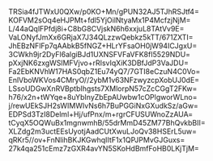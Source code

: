 TRSia4fJTWxU0QXw/p0KO+Mn/gPUN32AJ5TJhRSJtf4=
KOFVM2sOq4eHJPMt+fdl5YjOilNtyaMx1P4McfzjNjM=
L/44aQqlFPfdj8i+C8bG8CVjskN6h6xxjuL8TAtVv9E=
VaLONyfJmXx6GRjaX7J34QLzzwQebkz5kTT/671ZXTI=
JhEBzNFlFp7qAAbkB5fNGZ+HLrYFsaOH0jW94ICJgxU=
3CWkh9jr2DyFl6algiBJd1UXNSFVFaVFK8fI5529NDU=
pXxjNK6zxgWSlMFVjvo+rRIsvIqXiK3DBfJdP3VaJDU=
Fa2EbKNVhW17HAS0qbZ1Eu74yQ7/7GTI8eCzuN4C0Vo=
EnlVboWKVos4CMryO//2ybM1v63NFzwyzcpXobUJ0dE=
LSsoUDGwXnRVBptbIhgsts7XMlorpN57cZcCGgT2FKw=
h76/x2n+tWYqe+8uYbInyZbEpAUwbw1cOPlgworWLno=
j/rewUEkSJH2sWIMWIvNs6h7BuPGGiNxGXudkSz/aGw=
EDPSd3TzI8Delml+Hj/ufPnx/m+rgrCFUSUWnoZzAUA=
tCyqX5OQWuBx1mgnwmhB/55drMmD45ZM77BhQvkbBII=
XLZdg2m3uctEEsUyotjAadCUtXwuLJoQv38HSErL5uw=
qRKr5//ov+FnNlihBKJKGwhqIItF1x1QPJPMvGJGuxs=
27k4qa251cEmz7zGXR4avYN5SKoHdBmfFoHB0LKjTjM=
